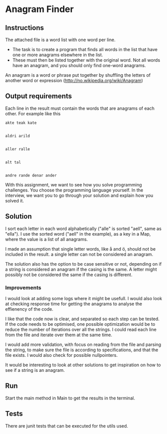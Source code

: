 # Anagram Finder

## Instructions

The attached file is a word list with one word per line. 
* The task is to create a program that finds all words in the list that have one or more anagrams elsewhere in the list. 
* These must then be listed together with the original word. Not all words have an anagram, and you should only find one-word anagrams.

An anagram is a word or phrase put together by shuffling
the letters of another word or expression (http://no.wikipedia.org/wiki/Anagram)


## Output requirements 
Each line in the result must contain the words that are anagrams of
each other. For example like this

```
akte teak kate


aldri arild


aller ralle


alt tal


andre rande denar ander
```

With this assignment, we want to see how you solve programming challenges. You choose the programming language yourself. In the interview, we want you to go through your solution and explain how you solved it.


## Solution
I sort each letter in each word alphabetically ("alle" is sorted "aell", same as "ella").
I use the sorted word ("aell" in the example), as a key in a Map, where the value is a list of all anagrams.

I made an assumption that single letter words, like å and ö, should not be included in the result. a single letter can not be considered an anagram.

The solution also has the option to be case sensitive or not, depending on if a string is considered an anagram if the casing is the same. A letter might possibly not be considered the same if the casing is different.

### Improvements
I would look at adding some logs where it might be usefull. I would also look at checking response time
for getting the anagrams to analyse the effienency of the code.

I like that the code now is clear, and separated so each step can be tested. If the code needs to be optimised, 
one possible optimization would be to reduce the number of iterations over all the strings. 
I could read each line from the file and iterate over them at the same time.

I would add more validation, with focus on reading from the file and parsing the string, to make sure the file is according to specifications, and that the file exists.
I would also check for possible nullpointers.

It would be interesting to look at other solutions to get inspiration on how to see if a string is an anagram.

## Run

Start the main method in Main to get the results in the terminal.

## Tests
There are junit tests that can be executed for the utils used.

